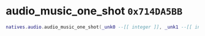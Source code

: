# audio_music_one_shot `0x714DA5BB`

```lua
natives.audio.audio_music_one_shot(_unk0 --[[ integer ]], _unk1 --[[ integer ]], _unk2 --[[ integer ]], _unk3 --[[ integer ]], _unk4 --[[ integer ]], _unk5 --[[ integer ]])
```